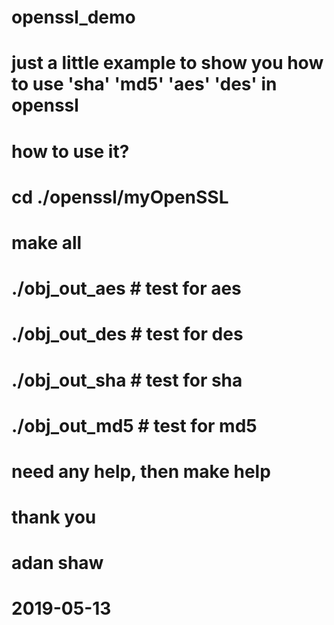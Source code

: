 # openssl_demo
# just a little example to show you how to use 'sha' 'md5' 'aes' 'des' in openssl
#
# how to use it?
# cd ./openssl/myOpenSSL
# make all
# ./obj_out_aes # test for aes
# ./obj_out_des # test for des
# ./obj_out_sha # test for sha
# ./obj_out_md5 # test for md5
#
# need any help, then make help
# thank you
#                                                              adan shaw
#                                                              2019-05-13
